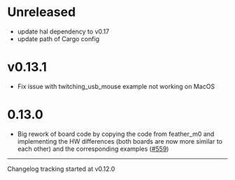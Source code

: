 # Unreleased

- update hal dependency to v0.17
- update path of Cargo config

# v0.13.1
- Fix issue with twitching_usb_mouse example not working on MacOS

# 0.13.0

- Big rework of board code by copying the code from feather_m0 and implementing the HW differences (both boards are now more similar to each other) and the corresponding examples ([#559](https://github.com/atsamd-rs/atsamd/pull/559))

---

Changelog tracking started at v0.12.0
